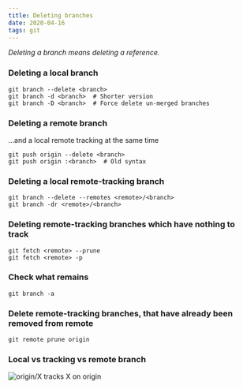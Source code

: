 ```yaml
---
title: Deleting branches
date: 2020-04-16
tags: git
---
```


_Deleting a branch means deleting a reference._

### Deleting a local branch

```
git branch --delete <branch>
git branch -d <branch>  # Shorter version
git branch -D <branch>  # Force delete un-merged branches
```

### Deleting a remote branch

...and a local remote tracking at the same time

```
git push origin --delete <branch>
git push origin :<branch>  # Old syntax
```

### Deleting a local remote-tracking branch

```
git branch --delete --remotes <remote>/<branch>
git branch -dr <remote>/<branch>
```

### Deleting remote-tracking branches which have nothing to track

```
git fetch <remote> --prune
git fetch <remote> -p
```

### Check what remains

```
git branch -a
```

### Delete remote-tracking branches, that have already been removed from remote

```
git remote prune origin
```

### Local vs tracking vs remote branch

![origin/X tracks X on origin](tracking-remote-branch-schema.png "Image from _[stackoverflow](http://stackoverflow.com/a/23961231)_")
